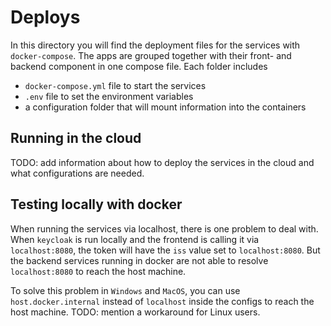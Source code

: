 # Deploys
In this directory you will find the deployment files for the services with `docker-compose`. The apps are grouped together with their front- and backend component in one compose file.
Each folder includes

- `docker-compose.yml` file to start the services
- `.env` file to set the environment variables
- a configuration folder that will mount information into the containers


## Running in the cloud
TODO: add information about how to deploy the services in the cloud and what configurations are needed.


## Testing locally with docker
When running the services via localhost, there is one problem to deal with. When `keycloak` is run locally and the frontend is calling it via `localhost:8080`, the token will have the `iss` value set to `localhost:8080`. But the backend services running in docker are not able to resolve `localhost:8080` to reach the host machine.

To solve this problem in `Windows` and `MacOS`, you can use `host.docker.internal` instead of `localhost` inside the configs to reach the host machine.
TODO: mention a workaround for Linux users.
